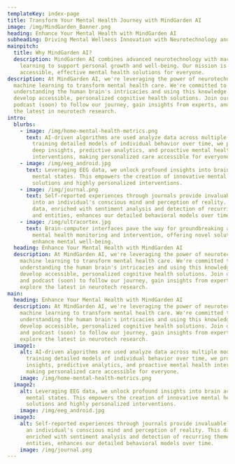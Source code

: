 ```yaml
---
templateKey: index-page
title: Transform Your Mental Health Journey with MindGarden AI
image: /img/MindGarden_Banner.png
heading: Enhance Your Mental Health with MindGarden AI
subheading: Driving Mental Wellness Innovation with Neurotechnology and AI
mainpitch:
  title: Why MindGarden AI?
  description: MindGarden AI combines advanced neurotechnology with machine
    learning to support personal growth and well-being. Our mission is to create
    accessible, effective mental health solutions for everyone.
description: At MindGarden AI, we're leveraging the power of neurotechnology and
  machine learning to transform mental health care. We're committed to
  understanding the human brain's intricacies and using this knowledge to
  develop accessible, personalized cognitive health solutions. Join our blog and
  podcast (soon) to follow our journey, gain insights from experts, and explore
  the latest in neurotech research.
intro:
  blurbs:
    - image: /img/home-mental-health-metrics.png
      text: AI-driven algorithms are used analyze data across multiple modalities. By
        training detailed models of individual behavior over time, we provide
        deep insights, predictive analytics, and proactive mental health
        interventions, making personalized care accessible for everyone.
    - image: /img/eeg_android.jpg
      text: Leveraging EEG data, we unlock profound insights into brain activity and
        mental states. This empowers the creation of innovative mental health
        solutions and highly personalized interventions.
    - image: /img/journal.png
      text: Self-reported experiences through journals provide invaluable insights
        into an individual's conscious mind and perception of reality. This
        data, enriched with sentiment analysis and detection of recurring themes
        and entities, enhances our detailed behavioral models over time.
    - image: /img/ultracortex.jpg
      text: Brain-computer interfaces pave the way for groundbreaking advancements in
        mental health monitoring and intervention, offering novel solutions to
        enhance mental well-being.
  heading: Enhance Your Mental Health with MindGarden AI
  description: At MindGarden AI, we're leveraging the power of neurotechnology and
    machine learning to transform mental health care. We're committed to
    understanding the human brain's intricacies and using this knowledge to
    develop accessible, personalized cognitive health solutions. Join our blog
    and podcast (soon) to follow our journey, gain insights from experts, and
    explore the latest in neurotech research.
main:
  heading: Enhance Your Mental Health with MindGarden AI
  description: At MindGarden AI, we're leveraging the power of neurotechnology and
    machine learning to transform mental health care. We're committed to
    understanding the human brain's intricacies and using this knowledge to
    develop accessible, personalized cognitive health solutions. Join our blog
    and podcast (soon) to follow our journey, gain insights from experts, and
    explore the latest in neurotech research.
  image1:
    alt: AI-driven algorithms are used analyze data across multiple modalities. By
      training detailed models of individual behavior over time, we provide deep
      insights, predictive analytics, and proactive mental health interventions,
      making personalized care accessible for everyone.
    image: /img/home-mental-health-metrics.png
  image2:
    alt: Leveraging EEG data, we unlock profound insights into brain activity and
      mental states. This empowers the creation of innovative mental health
      solutions and highly personalized interventions.
    image: /img/eeg_android.jpg
  image3:
    alt: Self-reported experiences through journals provide invaluable insights into
      an individual's conscious mind and perception of reality. This data,
      enriched with sentiment analysis and detection of recurring themes and
      entities, enhances our detailed behavioral models over time.
    image: /img/journal.png
---
```

